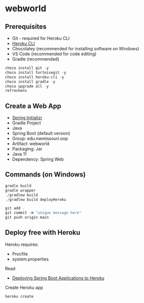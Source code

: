 # webworld

## Prerequisites

- Git - required for Heroku CLI
- [Heroku CLI](https://devcenter.heroku.com/articles/heroku-cli)
- Chocolatey (recommended for installing software on Windows)
- VS Code (recommended for code editing)
- Gradle (recommended)

```Powershell
choco install git -y
choco install tortoisegit -y
choco install heroku-cli -y
choco install gradle -y
choco upgrade all -y
refreshenv
```

## Create a Web App

- [Spring Initializr](https://start.spring.io/)
- Gradle Project
- Java
- Spring Boot (default version)
- Group: edu.nwmissouri.oop
- Artifact: webworld
- Packaging: Jar
- Java 11
- Dependency: Spring Web 

## Commands (on Windows)

```Powershell
gradle build
gradle wrapper
./gradlew build
./gradlew build deployHeroku

git add .
git commit -m "unique message here"
git push origin main
```

## Deploy free with Heroku

Heroku requires:

- Procfile
- system.properties

Read

- [Deploying Spring Boot Applications to Heroku
](https://devcenter.heroku.com/articles/deploying-spring-boot-apps-to-heroku)

Create Heroku app

```Powershell
heroku create
```